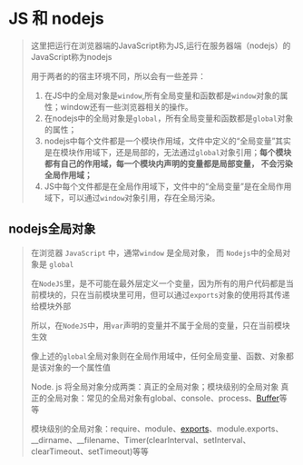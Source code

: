 # JS 和 nodejs

> 这里把运行在浏览器端的JavaScript称为JS,运行在服务器端（nodejs）的JavaScript称为nodejs
>
> 用于两者的的宿主环境不同，所以会有一些差异：
>
> 1. 在JS中的全局对象是`window`,所有全局变量和函数都是`window`对象的属性；window还有一些浏览器相关的操作。
> 2. 在nodejs中的全局对象是`global`，所有全局变量和函数都是`global`对象的属性；
> 3. nodejs中每个文件都是一个模块作用域，文件中定义的“全局变量”其实是在模块作用域下，还是局部的，无法通过`global`对象引用；**每个模块都有自己的作用域，每一个模块内声明的变量都是局部变量， 不会污染全局作用域；**
> 4. JS中每个文件都是在全局作用域下，文件中的“全局变量”是在全局作用域下，可以通过`window`对象引用，存在全局污染。

## nodejs全局对象

> 在浏览器 `JavaScript` 中，通常`window` 是全局对象， 而 `Nodejs`中的全局对象是 `global`
>
> 在`NodeJS`里，是不可能在最外层定义一个变量，因为所有的用户代码都是当前模块的，只在当前模块里可用，但可以通过`exports`对象的使用将其传递给模块外部
>
> 所以，在`NodeJS`中，用`var`声明的变量并不属于全局的变量，只在当前模块生效
>
> 像上述的`global`全局对象则在全局作用域中，任何全局变量、函数、对象都是该对象的一个属性值
>
> Node. js 将全局对象分成两类：真正的全局对象；模块级别的全局对象
> 真正的全局对象：常见的全局对象有global、console、process、[Buffer](https://so.csdn.net/so/search?q=Buffer&spm=1001.2101.3001.7020)等等
>
> 模块级别的全局对象：require、module、[exports](https://so.csdn.net/so/search?q=exports&spm=1001.2101.3001.7020)、module.exports、__dirname、__filename、Timer(clearInterval、setInterval、clearTimeout、setTimeout)等等